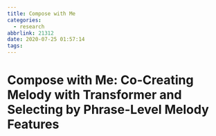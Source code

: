 ```yaml
---
title: Compose with Me
categories:
  - research
abbrlink: 21312
date: 2020-07-25 01:57:14
tags:
---
```


# Compose with Me: Co-Creating Melody with Transformer and Selecting by Phrase-Level Melody Features
